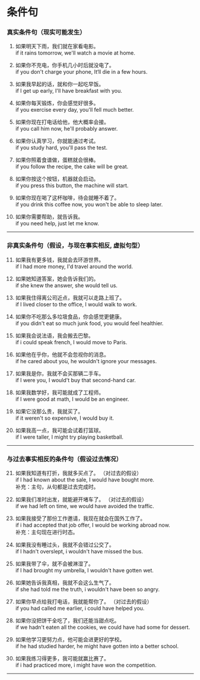 # 条件句


### **真实条件句**（现实可能发生）

1. 如果明天下雨，我们就在家看电影。  
if it rains tomorrow, we'll watch a movie at home.

2. 如果你不充电，你手机几小时后就没电了。  
if you don't charge your phone, It‘ll die in a few hours.

3. 如果我早起的话，就和你一起吃早饭。  
if I get up early, I'll have breakfast with you.

4. 如果你每天锻炼，你会感觉好很多。  
if you exercise every day, you'll fell much better.

5. 如果你现在打电话给他，他大概率会接。  
if you call him now, he'll probably answer.

6. 如果你认真学习，你就能通过考试。  
if you study hard, you'll pass the test.

7. 如果你照着食谱做，蛋糕就会很棒。  
if you follow the recipe, the cake will be great.

8. 如果你按这个按钮，机器就会启动。  
if you press this button, the machine will start.

9. 如果你现在喝了这杯咖啡，待会就睡不着了。  
if you drink this coffee now, you won't be able to sleep later.

10. 如果你需要帮助，就告诉我。  
if you need help, just let me know.

---

### **非真实条件句**（假设，与现在事实相反, 虚拟句型）     

11. 如果我有更多钱，我就会去环游世界。  
if I had more money, I'd travel around the world.

12. 如果她知道答案，她会告诉我们的。  
if she knew the answer, she would tell us.

13. 如果我住得离公司近点，我就可以走路上班了。  
if I lived closer to the office, I would walk to work.

14. 如果你不吃那么多垃圾食品，你会感觉更健康。  
if you didn't eat so much junk food, you would feel healthier.

15. 如果我会说法语，我会搬去巴黎。  
if i could speak french, I would move to Paris.

16. 如果他在乎你，他就不会忽视你的消息。  
if he cared about you, he wouldn't ignore your messages.

17. 如果我是你，我就不会买那辆二手车。  
if I were you, I would't buy that second-hand car.

18. 如果我数学好，我可能就成了工程师。  
if I were good at math, I would be an engineer.

19. 如果它没那么贵，我就买了。  
if it weren't so expensive, I would buy it.

20. 如果我高一点，我可能会试着打篮球。  
if I were taller, I might try playing basketball.

---

### **与过去事实相反的条件句**（假设过去情况）

21. 如果我知道有打折，我就多买点了。  （对过去的假设）   
if I had known about the sale, I would have bought more.        
补充：主句，从句都是过去完成时。

22. 如果我们准时出发，就能避开堵车了。  （对过去的假设）   
if we had left on time, we would have avoided the traffic.

23. 如果我接受了那份工作邀请，我现在就会在国外工作了。  
if i had accepted that job offer, I would be working abroad now.      
补充：主句现在进行时态。

24. 如果我没有睡过头，我就不会错过公交了。  
if I hadn't overslept, i wouldn't have missed the bus.

25. 如果我带了伞，就不会被淋湿了。  
if I had brought my umbrella, I wouldn't have gotten wet.

26. 如果她告诉我真相，我就不会这么生气了。  
if she had told me the truth, i wouldn't have been so angry.



27. 如果你早点给我打电话，我就能帮你了。  （对过去的假设）   
if you had called me earlier, i could have helped you.

28. 如果你没把饼干全吃了，我们还能当甜点吃。  
if we hadn't eaten all the cookies, we could have had some for dessert.


29. 如果他学习更努力点，他可能会进更好的学校。  
if he had studied harder, he might have gotten into a better school.

30. 如果我练习得更多，我可能就赢比赛了。  
if i had practiced more, i might have won the competition.

---


